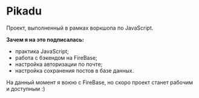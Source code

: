 # Pikadu

Проект, выполненный в рамках воркшопа по JavaScript.

**Зачем я на это подписалась:**
- практика JavaScript;
- работа с бэкендом на FireBase;
- настройка авторизации по почте;
- настройка сохранения постов в базе данных.

На данный момент я воюю с FireBase, но скоро проект станет рабочим и доступным :)
